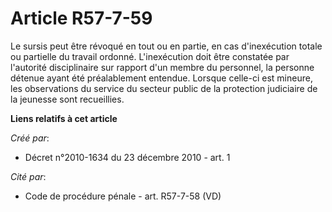 # Article R57-7-59

Le sursis peut être révoqué en tout ou en partie, en cas d'inexécution totale ou partielle du travail ordonné. L'inexécution
doit être constatée par l'autorité disciplinaire sur rapport d'un membre du personnel, la personne détenue ayant été
préalablement entendue. Lorsque celle-ci est mineure, les observations du service du secteur public de la protection
judiciaire de la jeunesse sont recueillies.

**Liens relatifs à cet article**

_Créé par_:

  - Décret n°2010-1634 du 23 décembre 2010 - art. 1

_Cité par_:

  - Code de procédure pénale - art. R57-7-58 (VD)
